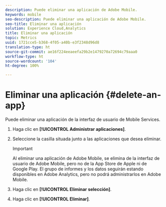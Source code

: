 ```yaml
---
description: Puede eliminar una aplicación de Adobe Mobile.
keywords: mobile
seo-description: Puede eliminar una aplicación de Adobe Mobile.
seo-title: Eliminar una aplicación
solution: Experience Cloud,Analytics
title: Eliminar una aplicación
topic: Metrics
uuid: 1721cce5-b368-4f05-a40b-e3f2348d96d8
translation-type: ht
source-git-commit: ae16f224eeaeefa29b2e1479270a72694c79aaa0
workflow-type: ht
source-wordcount: '104'
ht-degree: 100%

---
```



# Eliminar una aplicación {#delete-an-app}

Puede eliminar una aplicación de la interfaz de usuario de Mobile Services.

1. Haga clic en **[!UICONTROL Administrar aplicaciones]**.
1. Seleccione la casilla situada junto a las aplicaciones que desea eliminar.

   >[!IMPORTANT]
   >
   >Al eliminar una aplicación de Adobe Mobile, se elimina de la interfaz de usuario de Adobe Mobile, pero no de la App Store de Apple ni de Google Play. El grupo de informes y los datos seguirán estando disponibles en Adobe Analytics, pero no podrá administrarlos en Adobe Mobile.

1. Haga clic en **[!UICONTROL Eliminar selección]**.
1. Haga clic en **[!UICONTROL Eliminar]**.
